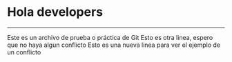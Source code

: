 # Hola developers

----
Este es un archivo de prueba o práctica de Git
Esto es otra linea, espero que no haya algun conflicto
Esto es una nueva linea para ver el ejemplo de un conflicto